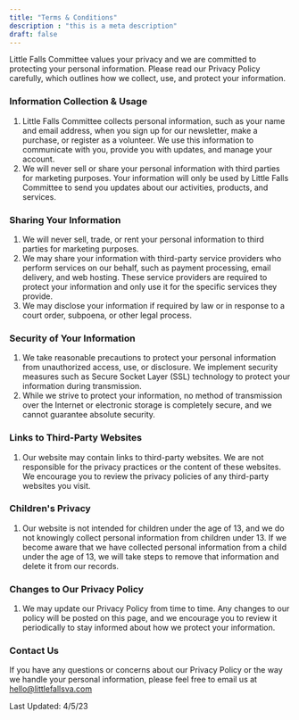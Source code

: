 ```yaml
---
title: "Terms & Conditions"
description : "this is a meta description"
draft: false
---
```


Little Falls Committee values your privacy and we are committed to protecting your personal information. Please read our Privacy Policy carefully, which outlines how we collect, use, and protect your information.

### Information Collection & Usage

1) Little Falls Committee collects personal information, such as your name and email address, when you sign up for our newsletter, make a purchase, or register as a volunteer. We use this information to communicate with you, provide you with updates, and manage your account.
2) We will never sell or share your personal information with third parties for marketing purposes. Your information will only be used by Little Falls Committee to send you updates about our activities, products, and services.

### Sharing Your Information
1) We will never sell, trade, or rent your personal information to third parties for marketing purposes.
2) We may share your information with third-party service providers who perform services on our behalf, such as payment processing, email delivery, and web hosting. These service providers are required to protect your information and only use it for the specific services they provide.
3) We may disclose your information if required by law or in response to a court order, subpoena, or other legal process.

### Security of Your Information
1) We take reasonable precautions to protect your personal information from unauthorized access, use, or disclosure. We implement security measures such as Secure Socket Layer (SSL) technology to protect your information during transmission.
2) While we strive to protect your information, no method of transmission over the Internet or electronic storage is completely secure, and we cannot guarantee absolute security.

### Links to Third-Party Websites
1) Our website may contain links to third-party websites. We are not responsible for the privacy practices or the content of these websites. We encourage you to review the privacy policies of any third-party websites you visit.

### Children's Privacy
1) Our website is not intended for children under the age of 13, and we do not knowingly collect personal information from children under 13. If we become aware that we have collected personal information from a child under the age of 13, we will take steps to remove that information and delete it from our records.

### Changes to Our Privacy Policy
1) We may update our Privacy Policy from time to time. Any changes to our policy will be posted on this page, and we encourage you to review it periodically to stay informed about how we protect your information.

### Contact Us
If you have any questions or concerns about our Privacy Policy or the way we handle your personal information, please feel free to email us at hello@littlefallsva.com

Last Updated: 4/5/23